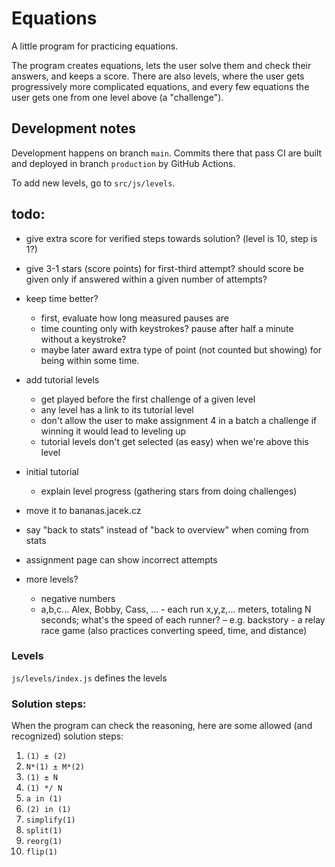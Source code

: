 # Equations

A little program for practicing equations.

The program creates equations, lets the user solve them and check their answers, and keeps a score. There are also levels, where the user gets progressively more complicated equations, and every few equations the user gets one from one level above (a "challenge").

## Development notes

Development happens on branch `main`. Commits there that pass CI are built and deployed in branch `production` by GitHub Actions.

To add new levels, go to `src/js/levels`.



## todo:

- give extra score for verified steps towards solution? (level is 10, step is 1?)
- give 3-1 stars (score points) for first-third attempt? should score be given only if answered within a given number of attempts?

- keep time better?
  - first, evaluate how long measured pauses are
  - time counting only with keystrokes? pause after half a minute without a keystroke?
  - maybe later award extra type of point (not counted but showing) for being within some time.

- add tutorial levels
  - get played before the first challenge of a given level
  - any level has a link to its tutorial level
  - don't allow the user to make assignment 4 in a batch a challenge if winning it would lead to leveling up
  - tutorial levels don't get selected (as easy) when we're above this level
- initial tutorial
  - explain level progress (gathering stars from doing challenges)

- move it to bananas.jacek.cz

- say "back to stats" instead of "back to overview" when coming from stats
- assignment page can show incorrect attempts

- more levels?
  - negative numbers
  - a,b,c...  Alex, Bobby, Cass, ... - each run x,y,z,... meters, totaling N seconds; what's the speed of each runner? – e.g. backstory - a relay race game  (also practices converting speed, time, and distance)


### Levels

`js/levels/index.js` defines the levels


### Solution steps:

When the program can check the reasoning, here are some allowed (and recognized) solution steps:

1. `(1) ± (2)`
1. `N*(1) ± M*(2)`
1. `(1) ± N`
1. `(1) */ N`
1. `a in (1)`
1. `(2) in (1)`
1. `simplify(1)`
1. `split(1)`
1. `reorg(1)`
1. `flip(1)`
